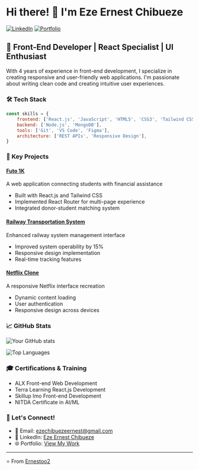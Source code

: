 # Hi there! 👋 I'm Eze Ernest Chibueze

[![LinkedIn](https://img.shields.io/badge/LinkedIn-ernestoo2-blue)](https://www.linkedin.com/in/ernestoo2)
[![Portfolio](https://img.shields.io/badge/Portfolio-Visit%20Now-green)](https://catfish-app-phi.vercel.app/)

## 🚀 Front-End Developer | React Specialist | UI Enthusiast

With 4 years of experience in front-end development, I specialize in creating responsive and user-friendly web applications. I'm passionate about writing clean code and creating intuitive user experiences.

### 🛠️ Tech Stack

```javascript
const skills = {
    frontend: ['React.js', 'JavaScript', 'HTML5', 'CSS3', 'Tailwind CSS'],
    backend: ['Node.js', 'MongoDB'],
    tools: ['Git', 'VS Code', 'Figma'],
    architecture: ['REST APIs', 'Responsive Design'],
}
```

### 🎯 Key Projects

#### [Futo 1K](https://github.com/YourUsername/futo-1k)
A web application connecting students with financial assistance
- Built with React.js and Tailwind CSS
- Implemented React Router for multi-page experience
- Integrated donor-student matching system

#### [Railway Transportation System](https://raiilway-transport.vercel.app/)
Enhanced railway system management interface
- Improved system operability by 15%
- Responsive design implementation
- Real-time tracking features

#### [Netflix Clone](https://skillup-imo-3ni4.vercel.app/)
A responsive Netflix interface recreation
- Dynamic content loading
- User authentication
- Responsive design across devices

### 📈 GitHub Stats

![Your GitHub stats](https://github-readme-stats.vercel.app/api?username=Ernestoo2&show_icons=true&theme=radical)

![Top Languages](https://github-readme-stats.vercel.app/api/top-langs/?username=Ernestoo2&layout=compact&theme=radical)

### 🎓 Certifications & Training
- ALX Front-end Web Development
- Terra Learning React.js Development
- Skillup Imo Front-end Development
- NITDA Certificate in AI/ML

### 🤝 Let's Connect!
- 📧 Email: ezechibuezeernest@gmail.com
- 💼 LinkedIn: [Eze Ernest Chibueze](https://www.linkedin.com/in/ernestoo2)
- 🌐 Portfolio: [View My Work](https://catfish-app-phi.vercel.app/)

---
⭐️ From [Ernestoo2](https://github.com/Ernestoo2)
